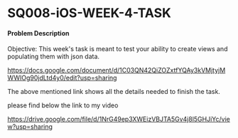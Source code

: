 # SQ008-iOS-WEEK-4-TASK

#### Problem Description

Objective: This week's task is meant to test your ability to create views and populating them with json data.

https://docs.google.com/document/d/1C03QN42QiZOZxtfYQAy3kVMjtyjMWWIOg90jdLtd4y0/edit?usp=sharing

The above mentioned link shows all the details needed to finish the task.


please find below the link to my video 

https://drive.google.com/file/d/1NrG49ep3XWEizVBJTA5Gv4j8l5GHJiYc/view?usp=sharing



